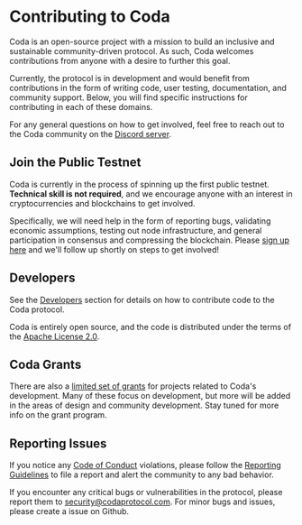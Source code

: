 # Contributing to Coda

Coda is an open-source project with a mission to build an inclusive and sustainable community-driven protocol. As such, Coda welcomes contributions from anyone with a desire to further this goal.

Currently, the protocol is in development and would benefit from contributions in the form of writing code, user testing, documentation, and community support. Below, you will find specific instructions for contributing in each of these domains.

For any general questions on how to get involved, feel free to reach out to the Coda community on the [Discord server](http://bit.ly/CodaDiscord).

## Join the Public Testnet

Coda is currently in the process of spinning up the first public testnet. **Technical skill is not required**, and we encourage anyone with an interest in cryptocurrencies and blockchains to get involved. 

Specifically, we will need help in the form of reporting bugs, validating economic assumptions, testing out node infrastructure, and general participation in consensus and compressing the blockchain. Please [sign up here](http://bit.ly/TestnetForm) and we'll follow up shortly on steps to get involved!

## Developers

See the [Developers](../developers/) section for details on how to contribute code to the Coda protocol.

Coda is entirely open source, and the code is distributed under the terms of the [Apache License 2.0](https://github.com/CodaProtocol/coda/blob/master/LICENSE).

## Coda Grants

There are also a [limited set of grants]() for projects related to Coda's development. Many of these focus on development, but more will be added in the areas of design and community development. Stay tuned for more info on the grant program.

## Reporting Issues

If you notice any [Code of Conduct](../code-of-conduct) violations, please follow the [Reporting Guidelines](../reporting-guidelines) to file a report and alert the community to any bad behavior.

If you encounter any critical bugs or vulnerabilities in the protocol, please report them to security@codaprotocol.com. For minor bugs and issues, please create a issue on Github.